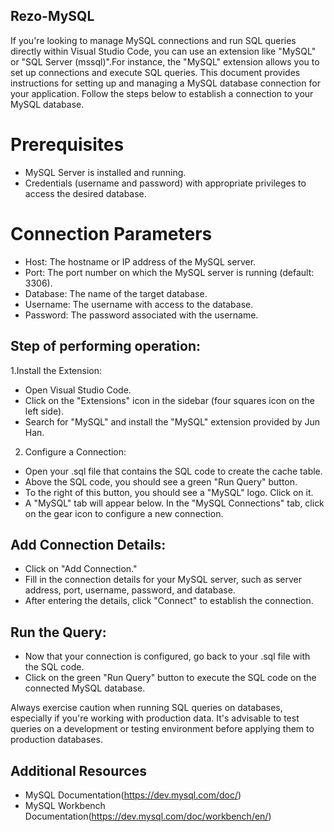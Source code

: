 ## Rezo-MySQL
If you're looking to manage MySQL connections and run SQL queries directly within Visual Studio Code, you can use an extension like "MySQL" or "SQL Server (mssql)".For instance, the "MySQL" extension allows you to set up connections and execute SQL queries. 
This document provides instructions for setting up and managing a MySQL database connection for your application. Follow the steps below to establish a connection to your MySQL database.

# Prerequisites
- MySQL Server is installed and running.
- Credentials (username and password) with appropriate privileges to access the desired database.

# Connection Parameters
- Host: The hostname or IP address of the MySQL server.
- Port: The port number on which the MySQL server is running (default: 3306).
- Database: The name of the target database.
- Username: The username with access to the database.
- Password: The password associated with the username.

## Step of performing operation:

 1.Install the Extension:

- Open Visual Studio Code.
- Click on the "Extensions" icon in the sidebar (four squares icon on the left side).
- Search for "MySQL" and install the "MySQL" extension provided by Jun Han.
  
 2. Configure a Connection:

- Open your .sql file that contains the SQL code to create the cache table.
- Above the SQL code, you should see a green "Run Query" button.
- To the right of this button, you should see a "MySQL" logo. Click on it.
- A "MySQL" tab will appear below. In the "MySQL Connections" tab, click on the gear icon to configure a new connection.
## Add Connection Details:

- Click on "Add Connection."
- Fill in the connection details for your MySQL server, such as server address, port, username, password, and database.
- After entering the details, click "Connect" to establish the connection.
  
## Run the Query:

- Now that your connection is configured, go back to your .sql file with the SQL code.
- Click on the green "Run Query" button to execute the SQL code on the connected MySQL database.


Always exercise caution when running SQL queries on databases, especially if you're working with production data. It's advisable to test queries on a development or testing environment before applying them to production databases.
## Additional Resources
- MySQL Documentation(https://dev.mysql.com/doc/)
- MySQL Workbench Documentation(https://dev.mysql.com/doc/workbench/en/)
